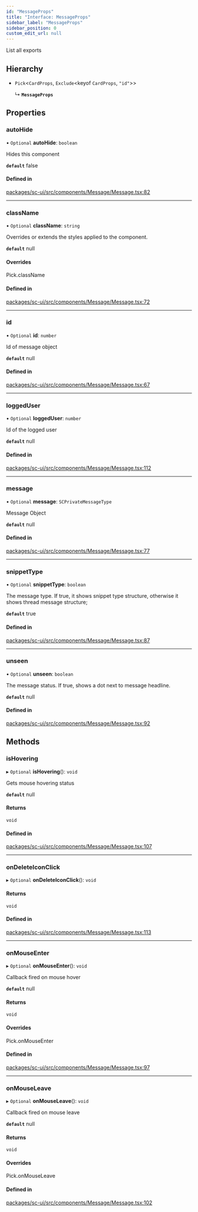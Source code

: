 ```yaml
---
id: "MessageProps"
title: "Interface: MessageProps"
sidebar_label: "MessageProps"
sidebar_position: 0
custom_edit_url: null
---
```


List all exports

## Hierarchy

- `Pick`<`CardProps`, `Exclude`<keyof `CardProps`, ``"id"``\>\>

  ↳ **`MessageProps`**

## Properties

### autoHide

• `Optional` **autoHide**: `boolean`

Hides this component

**`default`** false

#### Defined in

[packages/sc-ui/src/components/Message/Message.tsx:82](https://github.com/selfcommunity/community-ui/blob/8bbb33c/packages/sc-ui/src/components/Message/Message.tsx#L82)

___

### className

• `Optional` **className**: `string`

Overrides or extends the styles applied to the component.

**`default`** null

#### Overrides

Pick.className

#### Defined in

[packages/sc-ui/src/components/Message/Message.tsx:72](https://github.com/selfcommunity/community-ui/blob/8bbb33c/packages/sc-ui/src/components/Message/Message.tsx#L72)

___

### id

• `Optional` **id**: `number`

Id of message object

**`default`** null

#### Defined in

[packages/sc-ui/src/components/Message/Message.tsx:67](https://github.com/selfcommunity/community-ui/blob/8bbb33c/packages/sc-ui/src/components/Message/Message.tsx#L67)

___

### loggedUser

• `Optional` **loggedUser**: `number`

Id of the logged user

**`default`** null

#### Defined in

[packages/sc-ui/src/components/Message/Message.tsx:112](https://github.com/selfcommunity/community-ui/blob/8bbb33c/packages/sc-ui/src/components/Message/Message.tsx#L112)

___

### message

• `Optional` **message**: `SCPrivateMessageType`

Message Object

**`default`** null

#### Defined in

[packages/sc-ui/src/components/Message/Message.tsx:77](https://github.com/selfcommunity/community-ui/blob/8bbb33c/packages/sc-ui/src/components/Message/Message.tsx#L77)

___

### snippetType

• `Optional` **snippetType**: `boolean`

The message type. If true, it shows snippet type structure, otherwise it shows thread message structure;

**`default`** true

#### Defined in

[packages/sc-ui/src/components/Message/Message.tsx:87](https://github.com/selfcommunity/community-ui/blob/8bbb33c/packages/sc-ui/src/components/Message/Message.tsx#L87)

___

### unseen

• `Optional` **unseen**: `boolean`

The message status. If true, shows a dot next to message headline.

**`default`** null

#### Defined in

[packages/sc-ui/src/components/Message/Message.tsx:92](https://github.com/selfcommunity/community-ui/blob/8bbb33c/packages/sc-ui/src/components/Message/Message.tsx#L92)

## Methods

### isHovering

▸ `Optional` **isHovering**(): `void`

Gets mouse hovering status

**`default`** null

#### Returns

`void`

#### Defined in

[packages/sc-ui/src/components/Message/Message.tsx:107](https://github.com/selfcommunity/community-ui/blob/8bbb33c/packages/sc-ui/src/components/Message/Message.tsx#L107)

___

### onDeleteIconClick

▸ `Optional` **onDeleteIconClick**(): `void`

#### Returns

`void`

#### Defined in

[packages/sc-ui/src/components/Message/Message.tsx:113](https://github.com/selfcommunity/community-ui/blob/8bbb33c/packages/sc-ui/src/components/Message/Message.tsx#L113)

___

### onMouseEnter

▸ `Optional` **onMouseEnter**(): `void`

Callback fired on mouse hover

**`default`** null

#### Returns

`void`

#### Overrides

Pick.onMouseEnter

#### Defined in

[packages/sc-ui/src/components/Message/Message.tsx:97](https://github.com/selfcommunity/community-ui/blob/8bbb33c/packages/sc-ui/src/components/Message/Message.tsx#L97)

___

### onMouseLeave

▸ `Optional` **onMouseLeave**(): `void`

Callback fired on mouse leave

**`default`** null

#### Returns

`void`

#### Overrides

Pick.onMouseLeave

#### Defined in

[packages/sc-ui/src/components/Message/Message.tsx:102](https://github.com/selfcommunity/community-ui/blob/8bbb33c/packages/sc-ui/src/components/Message/Message.tsx#L102)
